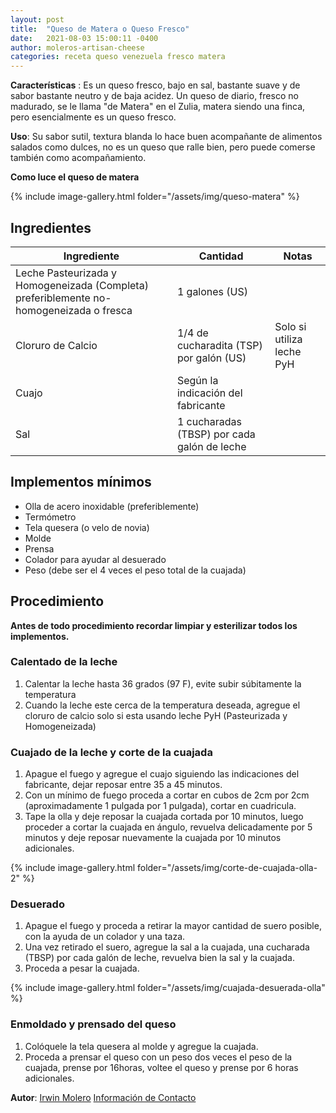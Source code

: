 ```yaml
---
layout: post
title:  "Queso de Matera o Queso Fresco"
date:   2021-08-03 15:00:11 -0400
author: moleros-artisan-cheese
categories: receta queso venezuela fresco matera
---
```


**Características** : Es un queso fresco, bajo en sal, bastante suave y de sabor bastante neutro y de baja acidez. Un queso de diario, fresco no madurado, se le llama "de Matera" en el Zulia, matera siendo una finca, pero esencialmente es un queso fresco. 

**Uso**: Su sabor sutil, textura blanda lo hace buen acompañante de alimentos salados como dulces, no es un queso que ralle bien, pero puede comerse también como acompañamiento.

**Como luce el queso de matera**

{% include image-gallery.html folder="/assets/img/queso-matera" %} 

## Ingredientes

Ingrediente | Cantidad | Notas
------------| ---------| -----
Leche Pasteurizada y Homogeneizada (Completa) preferiblemente no-homogeneizada o fresca | 1 galones (US) |
Cloruro de Calcio | 1/4 de cucharadita (TSP) por galón (US) | Solo si utiliza leche PyH
Cuajo | Según la indicación del fabricante | 
Sal | 1 cucharadas (TBSP) por cada galón de leche | 

## Implementos mínimos

- Olla de acero inoxidable (preferiblemente)
- Termómetro
- Tela quesera (o velo de novia)
- Molde
- Prensa
- Colador para ayudar al desuerado
- Peso (debe ser el 4 veces el peso total de la cuajada)

## Procedimiento

**Antes de todo procedimiento recordar limpiar y esterilizar todos los implementos.**

### Calentado de la leche

1. Calentar la leche hasta 36 grados (97 F), evite subir súbitamente la temperatura
2. Cuando la leche este cerca de la temperatura deseada, agregue el cloruro de calcio solo si esta usando leche PyH  (Pasteurizada y Homogeneizada)

### Cuajado de la leche y corte de la cuajada

1. Apague el fuego y agregue el cuajo siguiendo las indicaciones del fabricante, dejar reposar entre 35 a 45 minutos.
2. Con un mínimo de fuego proceda a cortar en cubos de 2cm por 2cm (aproximadamente 1 pulgada por 1 pulgada), cortar en cuadricula.
3. Tape la olla y deje reposar la cuajada cortada por 10 minutos, luego proceder a cortar la cuajada en ángulo, revuelva delicadamente por 5 minutos y deje reposar nuevamente la cuajada por 10 minutos adicionales.

{% include image-gallery.html folder="/assets/img/corte-de-cuajada-olla-2" %} 

### Desuerado

1. Apague el fuego y proceda a retirar la mayor cantidad de suero posible, con la ayuda de un colador y una taza.
2. Una vez retirado el suero, agregue la sal a la cuajada, una cucharada (TBSP) por cada galón de leche, revuelva bien la sal y la cuajada.
3. Proceda a pesar la cuajada.

{% include image-gallery.html folder="/assets/img/cuajada-desuerada-olla" %} 

### Enmoldado y prensado del queso

1. Colóquele la tela quesera al molde y agregue la cuajada.
2. Proceda a prensar el queso con un peso dos veces el peso de la cuajada, prense por 16horas, voltee el queso y prense por 6 horas adicionales.

**Autor**: [Irwin Molero](https://www.instagram.com/moleros_artisancheese/) [Información de Contacto](http://wa.link/1x4dwc)